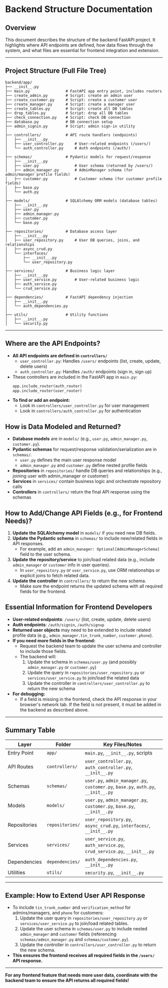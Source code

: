 # Backend Structure Documentation

## Overview
This document describes the structure of the backend FastAPI project. It highlights where API endpoints are defined, how data flows through the system, and what files are essential for frontend integration and extension.

---

## Project Structure (Full File Tree)

```
backend/app/
├── __init__.py
├── main.py                # FastAPI app entry point, includes routers
├── create_admin.py        # Script: create an admin user
├── create_customer.py     # Script: create a customer user
├── create_manager.py      # Script: create a manager user
├── create_tables.py       # Script: create all DB tables
├── drop_tables.py         # Script: drop all DB tables
├── check_connection.py    # Script: check DB connection
├── database.py            # DB connection setup
├── admin_signin.py        # Script: admin sign-in utility
│
├── controllers/           # API route handlers (endpoints)
│   ├── __init__.py
│   ├── user_controller.py     # User-related endpoints (/users/)
│   └── auth_controller.py     # Auth endpoints (/auth/)
│
├── schemas/               # Pydantic models for request/response
│   ├── __init__.py
│   ├── user.py                # User schema (returned by /users/)
│   ├── admin_manager.py       # AdminManager schema (for admin/manager profile fields)
│   ├── customer.py            # Customer schema (for customer profile fields)
│   ├── base.py
│   └── auth.py
│
├── models/                # SQLAlchemy ORM models (database tables)
│   ├── __init__.py
│   ├── user.py
│   ├── admin_manager.py
│   ├── customer.py
│   └── base.py
│
├── repositories/          # Database access layer
│   ├── __init__.py
│   ├── user_repository.py     # User DB queries, joins, and relationships
│   ├── async_crud.py
│   └── interfaces/
│       ├── __init__.py
│       └── user_repository.py
│
├── services/              # Business logic layer
│   ├── __init__.py
│   ├── user_service.py        # User-related business logic
│   ├── auth_service.py
│   └── crud_service.py
│
├── dependencies/          # FastAPI dependency injection
│   ├── __init__.py
│   └── auth_dependencies.py
│
├── utils/                 # Utility functions
│   ├── __init__.py
│   └── security.py
```

---

## Where are the API Endpoints?
- **All API endpoints are defined in `controllers/`**
  - `user_controller.py`: Handles `/users/` endpoints (list, create, update, delete users)
  - `auth_controller.py`: Handles `/auth/` endpoints (sign in, sign up)
- These controllers are included in the FastAPI app in `main.py`:
  ```python
  app.include_router(auth_router)
  app.include_router(user_router)
  ```
- **To find or add an endpoint:**
  - Look in `controllers/user_controller.py` for user management
  - Look in `controllers/auth_controller.py` for authentication

## How is Data Modeled and Returned?
- **Database models** are in `models/` (e.g., `user.py`, `admin_manager.py`, `customer.py`).
- **Pydantic schemas** for request/response validation/serialization are in `schemas/`.
  - `user.py` defines the main user response model
  - `admin_manager.py` and `customer.py` define nested profile fields
- **Repositories** in `repositories/` handle DB queries and relationships (e.g., joining user with admin_manager or customer)
- **Services** in `services/` contain business logic and orchestrate repository calls
- **Controllers** in `controllers/` return the final API response using the schemas

## How to Add/Change API Fields (e.g., for Frontend Needs)?
1. **Update the SQLAlchemy model** in `models/` if you need new DB fields.
2. **Update the Pydantic schema** in `schemas/` to include new/related fields in API responses.
   - For example, add an `admin_manager: Optional[AdminManagerSchema]` field to the user schema.
3. **Update the repository/service** to join/load related data (e.g., include `admin_manager` or `customer` info in user queries).
   - In `user_repository.py` or `user_service.py`, use ORM relationships or explicit joins to fetch related data.
4. **Update the controller** in `controllers/` to return the new schema.
   - Make sure the endpoint returns the updated schema with all required fields for the frontend.

## Essential Information for Frontend Developers
- **User-related endpoints**: `/users/` (list, create, update, delete users)
- **Auth endpoints**: `/auth/signin`, `/auth/signup`
- **Returned user objects** may need to be extended to include related profile data (e.g., `admin_manager.tin_trunk_number`, `customer.phone`).
- **If you need more fields in the frontend:**
  - Request the backend team to update the user schema and controller to include those fields.
  - The backend will:
    1. Update the schema in `schemas/user.py` (and possibly `admin_manager.py` or `customer.py`)
    2. Update the query in `repositories/user_repository.py` or `services/user_service.py` to join/load the related data
    3. Update the controller in `controllers/user_controller.py` to return the new schema
- **For debugging:**
  - If a field is missing in the frontend, check the API response in your browser's network tab. If the field is not present, it must be added in the backend as described above.

---

## Summary Table
| Layer         | Folder         | Key Files/Notes                                 |
|---------------|---------------|-------------------------------------------------|
| Entry Point   | `app/`        | `main.py`, `__init__.py`, scripts               |
| API Routes    | `controllers/`| `user_controller.py`, `auth_controller.py`, `__init__.py` |
| Schemas       | `schemas/`    | `user.py`, `admin_manager.py`, `customer.py`, `base.py`, `auth.py`, `__init__.py` |
| Models        | `models/`     | `user.py`, `admin_manager.py`, `customer.py`, `base.py`, `__init__.py` |
| Repositories  | `repositories/`| `user_repository.py`, `async_crud.py`, `interfaces/`, `__init__.py` |
| Services      | `services/`   | `user_service.py`, `auth_service.py`, `crud_service.py`, `__init__.py` |
| Dependencies  | `dependencies/`| `auth_dependencies.py`, `__init__.py`          |
| Utilities     | `utils/`      | `security.py`, `__init__.py`                   |

---

## Example: How to Extend User API Response
- To include `tin_trunk_number` and `verification_method` for admins/managers, and `phone` for customers:
  1. Update the user query in `repositories/user_repository.py` or `services/user_service.py` to join/load related tables.
  2. Update the user schema in `schemas/user.py` to include nested `admin_manager` and `customer` fields (referencing `schemas/admin_manager.py` and `schemas/customer.py`).
  3. Update the controller in `controllers/user_controller.py` to return the new schema.
- **This ensures the frontend receives all required fields in the `/users/` API response.**

---

**For any frontend feature that needs more user data, coordinate with the backend team to ensure the API returns all required fields!** 